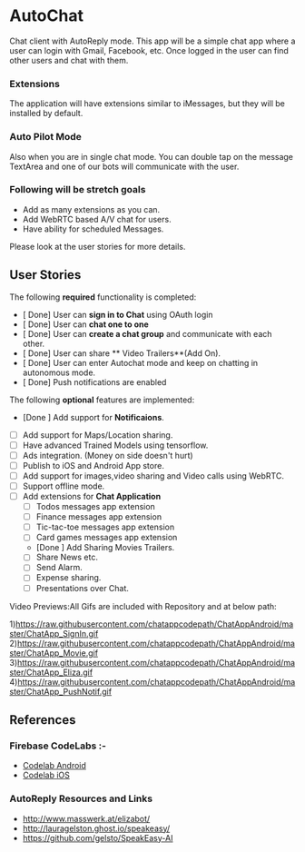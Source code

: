 # AutoChat
Chat client with AutoReply mode. This app will be a simple chat app where a user can login with Gmail, Facebook, etc.
Once logged in the user can find other users and chat with them.
### Extensions
The application will have extensions similar to iMessages, but they will be installed by default.
### Auto Pilot Mode
Also when you are in single chat mode. You can double tap on the message TextArea and one of our bots will communicate with the user.
### Following will be stretch goals
* Add as many extensions as you can.
* Add WebRTC based A/V chat for users.
* Have ability for scheduled Messages.

Please look at the user stories for more details.

## User Stories

The following **required** functionality is completed:

* [ Done]   User can **sign in to Chat** using OAuth login
* [ Done]   User can **chat one to one**
* [ Done]   User can **create a chat group** and communicate with each other.
* [ Done]   User can share ** Video Trailers**(Add On).
* [ Done]   User can enter Autochat mode and keep on chatting in autonomous mode.
* [ Done]   Push notifications are enabled


The following **optional** features are implemented:

* [Done ] Add support for **Notificaions**.
* [ ] Add support for Maps/Location sharing.
* [ ] Have advanced Trained Models using tensorflow.
* [ ] Ads integration. (Money on side doesn't hurt)
* [ ] Publish to iOS and Android App store.
* [ ] Add support for images,video sharing and Video calls using WebRTC.
* [ ] Support offline mode.
* [ ] Add extensions for **Chat Application**
    * [ ] Todos messages app extension
    * [ ] Finance messages app extension
    * [ ] Tic-tac-toe messages app extension
    * [ ] Card games messages app extension
    * [Done ] Add Sharing Movies Trailers.
    * [ ] Share News etc.
    * [ ] Send Alarm.
    * [ ] Expense sharing.
    * [ ] Presentations over Chat.
    
Video Previews:All Gifs are included with Repository and at below path:

1)https://raw.githubusercontent.com/chatappcodepath/ChatAppAndroid/master/ChatApp_SignIn.gif
2)https://raw.githubusercontent.com/chatappcodepath/ChatAppAndroid/master/ChatApp_Movie.gif
3)https://raw.githubusercontent.com/chatappcodepath/ChatAppAndroid/master/ChatApp_Eliza.gif
4)https://raw.githubusercontent.com/chatappcodepath/ChatAppAndroid/master/ChatApp_PushNotif.gif


## References

### Firebase CodeLabs :-
* [Codelab Android](https://codelabs.developers.google.com/codelabs/firebase-android/index.html?index=..%2F..%2Findex#0)
* [Codelab iOS](https://codelabs.developers.google.com/codelabs/firebase-ios-swift/index.html?index=..%2F..%2Findex#7)

### AutoReply Resources and Links
* http://www.masswerk.at/elizabot/
* http://lauragelston.ghost.io/speakeasy/
* https://github.com/gelsto/SpeakEasy-AI
